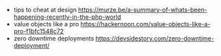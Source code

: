 * tips to cheat at design https://murze.be/a-summary-of-whats-been-happening-recently-in-the-php-world
* value objects like a pro https://hackernoon.com/value-objects-like-a-pro-f1bfc1548c72
* zero downtime deployments https://devsidestory.com/zero-downtime-deployment/
